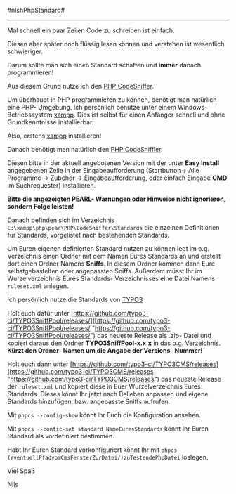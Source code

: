 #nlshPhpStandard#

----------

Mal schnell ein paar Zeilen Code zu schreiben ist einfach.

Diesen aber später noch flüssig lesen können und verstehen ist wesentlich schwieriger.

Darum sollte man sich einen Standard schaffen und **immer** danach programmieren!

Aus diesem Grund nutze ich den [PHP CodeSniffer](http://pear.php.net/package/PHP_CodeSniffer/download "PHP CodeSniffler").

Um überhaupt in PHP programmieren zu können, benötigt man natürlich eine PHP- Umgebung. Ich persönlich benutze unter einem Windows- Betriebssystem [xampp](https://www.apachefriends.org/de/index.html "xampp"). Dies ist selbst für einen Anfänger schnell und ohne Grundkenntnisse installierbar.

Also, erstens [xampp](https://www.apachefriends.org/de/index.html "xampp") installieren!

Danach benötigt man natürlich den [PHP CodeSniffler](http://pear.php.net/package/PHP_CodeSniffer/download "PHP CodeSniffler").

Diesen bitte in der aktuell angebotenen Version mit der unter **Easy Install** angegebenen Zeile in der Eingabeaufforderung (Startbutton-> Alle Programme -> Zubehör -> Eingabeaufforderung, oder einfach Eingabe **CMD** im Suchrequester) installieren.

**Bitte die angezeigten PEARL- Warnungen oder Hinweise nicht ignorieren, sondern Folge leisten!**

Danach befinden sich im Verzeichnis  `C:\xampp\php\pear\PHP\CodeSniffer\Standards` die einzelnen Definitionen für Standards, vorgelistet nach bestehenden Standards.

Um Euren eigenen definierten Standard nutzen zu können legt im o.g. Verzeichnis einen Ordner mit dem Namen Eures Standards an und erstellt dort einen Ordner Namens **Sniffs**. In diesem Ordner kommen dann Eure selbstgebastelten oder angepassten Sniffs. Außerdem müsst Ihr im Wurzelverzeichnis Eures Standards- Verzeichnisses eine Datei Namens `ruleset.xml` anlegen.

Ich persönlich nutze die Standards von [TYPO3](https://typo3.org/ "TYPO3")

Holt euch dafür unter [https://github.com/typo3-ci/TYPO3SniffPool/releases/](https://github.com/typo3-ci/TYPO3SniffPool/releases/ "https://github.com/typo3-ci/TYPO3SniffPool/releases/") das neueste Release als .zip- Datei und kopiert daraus den Ordner **TYPO3SniffPool-x.x.x** in das o.g. Verzeichnis.
**Kürzt den Ordner- Namen um die Angabe der Versions- Nummer!**

Holt euch dann unter [https://github.com/typo3-ci/TYPO3CMS/releases](https://github.com/typo3-ci/TYPO3CMS/releases "https://github.com/typo3-ci/TYPO3CMS/releases") das neueste Release der `ruleset.xml` und kopiert diese in Euer Wurzelverzeichnis Eures Standards. Dieses könnt Ihr jetzt nach Belieben anpassen und eigene Standards hinzufügen, bzw. angepasste Sniffs aufrufen.

Mit `phpcs --config-show` könnt Ihr Euch die Konfiguration ansehen.

Mit `phpcs --confic-set standard NameEuresStandards` könnt Ihr Euren Standard als vordefiniert bestimmen.

Habt Ihr Euren Standard vorkonfiguriert könnt Ihr mit `phpcs (eventuellPfadvomCmsFensterZurDatei/)zuTestendePhpDatei` loslegen.

Viel Spaß

Nils



